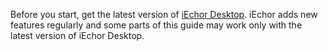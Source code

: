 Before you start, get the latest version of [iEchor Desktop](../../get-iechor.md). iEchor adds new features regularly and some parts of this guide may work only with the latest version of iEchor Desktop.